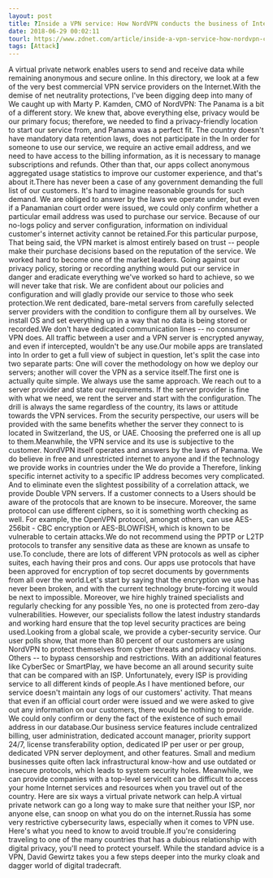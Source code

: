 ```yaml
---
layout: post
title: ?Inside a VPN service: How NordVPN conducts the business of Internet privacy
date: 2018-06-29 00:02:11
tourl: https://www.zdnet.com/article/inside-a-vpn-service-how-nordvpn-conducts-the-business-of-internet-privacy/
tags: [Attack]
---
```

 A virtual private network enables users to send and receive data while remaining anonymous and secure online. In this directory, we look at a few of the very best commercial VPN service providers on the Internet.With the demise of net neutrality protections, I've been digging deep into many of We caught up with Marty P. Kamden, CMO of NordVPN: The Panama is a bit of a different story. We knew that, above everything else, privacy would be our primary focus; therefore, we needed to find a privacy-friendly location to start our service from, and Panama was a perfect fit. The country doesn't have mandatory data retention laws, does not participate in the In order for someone to use our service, we require an active email address, and we need to have access to the billing information, as it is necessary to manage subscriptions and refunds. Other than that, our apps collect anonymous aggregated usage statistics to improve our customer experience, and that's about it.There has never been a case of any government demanding the full list of our customers. It's hard to imagine reasonable grounds for such demand. We are obliged to answer by the laws we operate under, but even if a Panamanian court order were issued, we could only confirm whether a particular email address was used to purchase our service. Because of our no-logs policy and server configuration, information on individual customer's internet activity cannot be retained.For this particular purpose, That being said, the VPN market is almost entirely based on trust -- people make their purchase decisions based on the reputation of the service. We worked hard to become one of the market leaders. Going against our privacy policy, storing or recording anything would put our service in danger and eradicate everything we've worked so hard to achieve, so we will never take that risk. We are confident about our policies and configuration and will gladly provide our service to those who seek protection.We rent dedicated, bare-metal servers from carefully selected server providers with the condition to configure them all by ourselves. We install OS and set everything up in a way that no data is being stored or recorded.We don't have dedicated communication lines -- no consumer VPN does. All traffic between a user and a VPN server is encrypted anyway, and even if intercepted, wouldn't be any use.Our mobile apps are translated into In order to get a full view of subject in question, let's split the case into two separate parts: One will cover the methodology on how we deploy our servers; another will cover the VPN as a service itself.The first one is actually quite simple. We always use the same approach. We reach out to a server provider and state our requirements. If the server provider is fine with what we need, we rent the server and start with the configuration. The drill is always the same regardless of the country, its laws or attitude towards the VPN services. From the security perspective, our users will be provided with the same benefits whether the server they connect to is located in Switzerland, the US, or UAE. Choosing the preferred one is all up to them.Meanwhile, the VPN service and its use is subjective to the customer. NordVPN itself operates and answers by the laws of Panama. We do believe in free and unrestricted internet to anyone and if the technology we provide works in countries under the We do provide a Therefore, linking specific internet activity to a specific IP address becomes very complicated. And to eliminate even the slightest possibility of a correlation attack, we provide Double VPN servers. If a customer connects to a Users should be aware of the protocols that are known to be insecure. Moreover, the same protocol can use different ciphers, so it is something worth checking as well. For example, the OpenVPN protocol, amongst others, can use AES-256bit - CBC encryption or AES-BLOWFISH, which is known to be vulnerable to certain attacks.We do not recommend using the PPTP or L2TP protocols to transfer any sensitive data as these are known as unsafe to use.To conclude, there are lots of different VPN protocols as well as cipher suites, each having their pros and cons. Our apps use protocols that have been approved for encryption of top secret documents by governments from all over the world.Let's start by saying that the encryption we use has never been broken, and with the current technology brute-forcing it would be next to impossible. Moreover, we hire highly trained specialists and regularly checking for any possible Yes, no one is protected from zero-day vulnerabilities. However, our specialists follow the latest industry standards and working hard ensure that the top level security practices are being used.Looking from a global scale, we provide a cyber-security service. Our user polls show, that more than 80 percent of our customers are using NordVPN to protect themselves from cyber threats and privacy violations. Others -- to bypass censorship and restrictions. With an additional features like CyberSec or SmartPlay, we have become an all around security suite that can be compared with an ISP. Unfortunately, every ISP is providing service to all different kinds of people.As I have mentioned before, our service doesn't maintain any logs of our customers' activity. That means that even if an official court order were issued and we were asked to give out any information on our customers, there would be nothing to provide. We could only confirm or deny the fact of the existence of such email address in our database.Our business service features include centralized billing, user administration, dedicated account manager, priority support 24/7, license transferability option, dedicated IP per user or per group, dedicated VPN server deployment, and other features. Small and medium businesses quite often lack infrastructural know-how and use outdated or insecure protocols, which leads to system security holes. Meanwhile, we can provide companies with a top-level serviceIt can be difficult to access your home Internet services and resources when you travel out of the country. Here are six ways a virtual private network can help.A virtual private network can go a long way to make sure that neither your ISP, nor anyone else, can snoop on what you do on the internet.Russia has some very restrictive cybersecurity laws, especially when it comes to VPN use. Here's what you need to know to avoid trouble.If you're considering traveling to one of the many countries that has a dubious relationship with digital privacy, you'll need to protect yourself. While the standard advice is a VPN, David Gewirtz takes you a few steps deeper into the murky cloak and dagger world of digital tradecraft.